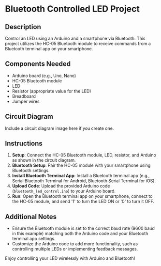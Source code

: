 # Bluetooth Controlled LED Project

## Description
Control an LED using an Arduino and a smartphone via Bluetooth. This project utilizes the HC-05 Bluetooth module to receive commands from a Bluetooth terminal app on your smartphone.

## Components Needed
- Arduino board (e.g., Uno, Nano)
- HC-05 Bluetooth module
- LED
- Resistor (appropriate value for the LED)
- Breadboard
- Jumper wires

## Circuit Diagram
Include a circuit diagram image here if you create one.

## Instructions
1. **Setup**: Connect the HC-05 Bluetooth module, LED, resistor, and Arduino as shown in the circuit diagram.
2. **Bluetooth Setup**: Pair the HC-05 module with your smartphone using Bluetooth settings.
3. **Install Bluetooth Terminal App**: Install a Bluetooth terminal app (e.g., Serial Bluetooth Terminal for Android, Bluetooth Serial Terminal for iOS).
4. **Upload Code**: Upload the provided Arduino code (`bluetooth_led_control.ino`) to your Arduino board.
5. **Run**: Open the Bluetooth terminal app on your smartphone, connect to the HC-05 module, and send '1' to turn the LED ON or '0' to turn it OFF.

## Additional Notes
- Ensure the Bluetooth module is set to the correct baud rate (9600 baud in this example) matching both the Arduino code and your Bluetooth terminal app settings.
- Customize the Arduino code to add more functionality, such as controlling multiple LEDs or implementing feedback messages.

Enjoy controlling your LED wirelessly with Arduino and Bluetooth!

